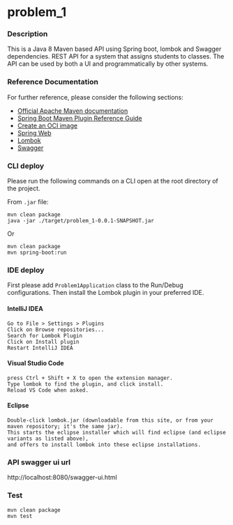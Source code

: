 # problem_1

### Description

This is a Java 8 Maven based API using Spring boot, lombok and Swagger dependencies.
REST API for a system that assigns students to classes. The API can be used by both a UI and programmatically by other systems.

### Reference Documentation

For further reference, please consider the following sections:

* [Official Apache Maven documentation](https://maven.apache.org/guides/index.html)
* [Spring Boot Maven Plugin Reference Guide](https://docs.spring.io/spring-boot/docs/2.3.1.RELEASE/maven-plugin/reference/html/)
* [Create an OCI image](https://docs.spring.io/spring-boot/docs/2.3.1.RELEASE/maven-plugin/reference/html/#build-image)
* [Spring Web](https://docs.spring.io/spring-boot/docs/2.3.1.RELEASE/reference/htmlsingle/#boot-features-developing-web-applications)
* [Lombok](https://projectlombok.org/)
* [Swagger](https://mvnrepository.com/artifact/io.springfox/springfox-swagger-ui/2.9.2)

### CLI deploy

Please run the following commands on a CLI open at the root directory of the project.

From `.jar` file:

```shell script
mvn clean package
java -jar ./target/problem_1-0.0.1-SNAPSHOT.jar
```

Or

```shell script
mvn clean package
mvn spring-boot:run
```

### IDE deploy

First please add `Problem1Application` class to the Run/Debug configurations.
Then install the Lombok plugin in your preferred IDE.

#### IntelliJ IDEA
```text
Go to File > Settings > Plugins
Click on Browse repositories...
Search for Lombok Plugin
Click on Install plugin
Restart IntelliJ IDEA
```

#### Visual Studio Code
```text
press Ctrl + Shift + X to open the extension manager.
Type lombok to find the plugin, and click install.
Reload VS Code when asked.
```

#### Eclipse
```text
Double-click lombok.jar (downloadable from this site, or from your maven repository; it's the same jar). 
This starts the eclipse installer which will find eclipse (and eclipse variants as listed above),
and offers to install lombok into these eclipse installations.
```

### API swagger ui url

http://localhost:8080/swagger-ui.html

### Test ###

```shell script
mvn clean package
mvn test
```
